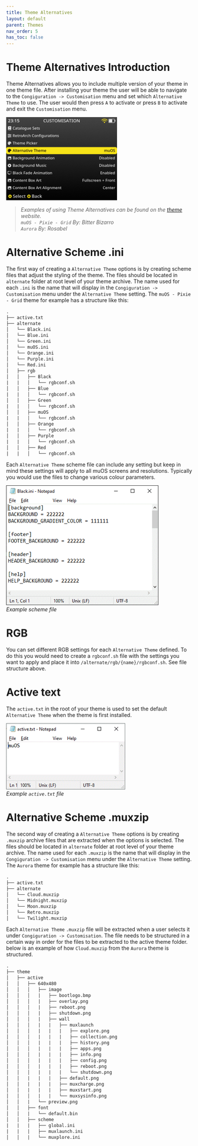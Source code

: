 ```yaml
---
title: Theme Alternatives
layout: default
parent: Themes
nav_order: 5
has_toc: false
---
```


# Theme Alternatives Introduction
Theme Alternatives allows you to include multiple version of your theme in one theme file.  After installing your theme the user will be able to navigate to the  `Congiguration -> Customisation` menu and set which `Alternative Theme` to use.  The user would then press `A` to activate or press `B` to activate and exit the `Customisation` menu.

<img src="assets/images/alternate_selection.gif" width="300" />

> *Examples of using Theme Alternatives can be found on the [theme](https://theme.muos.dev/) website.<br>
`muOS - Pixie - Grid` By: Bitter Bizarro<br>
`Aurora` By: Rosabel*

# Alternative Scheme .ini
The first way of creating a `Alternative Theme` options is by creating scheme files that adjust the styling of the theme.  The files should be located in `alternate` folder at root level of your theme archive.  The name used for each `.ini` is the name that will display in the `Congiguration -> Customisation` menu under the `Alternative Theme` setting. The `muOS - Pixie - Grid` theme for example has a structure like this:

```
.
├── active.txt
├── alternate
│   └── Black.ini
│   └── Blue.ini
│   └── Green.ini
│   └── muOS.ini
│   └── Orange.ini
│   └── Purple.ini
│   └── Red.ini
│   ├── rgb
│   │   ├── Black
|   |   │   └── rgbconf.sh
│   │   ├── Blue
|   |   │   └── rgbconf.sh
│   │   ├── Green
|   |   │   └── rgbconf.sh
│   │   ├── muOS
|   |   │   └── rgbconf.sh
│   │   ├── Orange
|   |   │   └── rgbconf.sh
│   │   ├── Purple
|   |   │   └── rgbconf.sh
│   │   ├── Red
|   |   │   └── rgbconf.sh
```

Each `Alternative Theme` scheme file can include any setting but keep in mind these settings will apply to all muOS screens and resolutions.  Typically you would use the files to change various colour parameters.  

<img src="assets/images/alternative_theme_example_scheme.png" /><br>
*Example scheme file*

# RGB
You can set different RGB settings for each `Alternative Theme` defined.  To do this you would need to create a `rgbconf.sh` file with the settings you want to apply and place it into `/alternate/rgb/{name}/rgbconf.sh`.  See file structure above.

# Active text
The `active.txt` in the root of your theme is used to set the default `Alternative Theme` when the theme is first installed. 

<img src="assets/images/alternative_theme_example_active.png" /><br>
*Example `active.txt` file*

# Alternative Scheme .muxzip
The second way of creating a `Alternative Theme` options is by creating `.muxzip` archive files that are extracted when the options is selected.  The files should be located in `alternate` folder at root level of your theme archive.  The name used for each `.muxzip` is the name that will display in the `Congiguration -> Customisation` menu under the `Alternative Theme` setting. The `Aurora` theme for example has a structure like this:

```
.
├── active.txt
├── alternate
│   └── Cloud.muxzip
│   └── Midnight.muxzip
│   └── Moon.muxzip
│   └── Retro.muxzip
│   └── Twilight.muxzip
```

Each `Alternative Theme` `.muxzip` file will be extracted when a user selects it under `Congiguration -> Customisation`.  The file needs to be structured in a certain way in order for the files to be extracted to the active theme folder.  below is an example of how `Cloud.muxzip` from the `Aurora` theme is structured.

```
.
├── theme
│   ├── active
│   │   ├── 640x480
│   │   │   ├── image
│   │   │   |   ├── bootlogo.bmp
│   │   │   |   ├── overlay.png
│   │   │   |   ├── reboot.png
│   │   │   |   ├── shutdown.png
│   │   │   |   ├── wall
│   │   │   |   |   ├── muxlaunch
│   │   │   |   |   |   ├── explore.png
│   │   │   |   |   |   ├── collection.png
│   │   │   |   |   |   ├── history.png
│   │   │   |   |   |   ├── apps.png
│   │   │   |   |   |   ├── info.png
│   │   │   |   |   |   ├── config.png
│   │   │   |   |   |   ├── reboot.png
│   │   │   |   |   |   └── shutdown.png
│   │   |   |   |   ├── default.png
│   │   |   |   |   ├── muxcharge.png
│   │   |   |   |   ├── muxstart.png
│   │   │   |   |   └── muxsysinfo.png
│   │   |   └── preview.png
│   │   ├── font
│   │   |   └── default.bin
│   │   ├── scheme
|   |   |   ├── global.ini
|   |   |   ├── muxlaunch.ini
│   │   |   └── muxplore.ini
```
